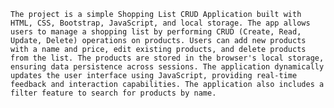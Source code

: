 ``
The project is a simple Shopping List CRUD Application built with HTML, CSS, Bootstrap, JavaScript, and local storage. The app allows users to manage a shopping list by performing CRUD (Create, Read, Update, Delete) operations on products. Users can add new products with a name and price, edit existing products, and delete products from the list. The products are stored in the browser's local storage, ensuring data persistence across sessions. The application dynamically updates the user interface using JavaScript, providing real-time feedback and interaction capabilities. The application also includes a filter feature to search for products by name.
``
